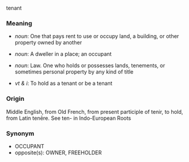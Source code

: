 tenant
### Meaning
+ _noun_: One that pays rent to use or occupy land, a building, or other property owned by another
+ _noun_: A dweller in a place; an occupant
+ _noun_: Law. One who holds or possesses lands, tenements, or sometimes personal property by any kind of title

+ _vt & i_: To hold as a tenant or be a tenant

### Origin

Middle English, from Old French, from present participle of tenir, to hold, from Latin tenēre. See ten- in Indo-European Roots

### Synonym

+ OCCUPANT
+ opposite(s): OWNER, FREEHOLDER


